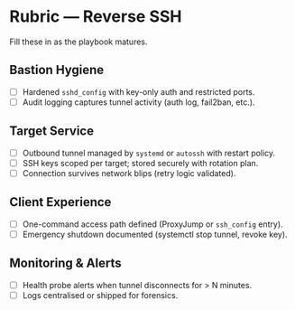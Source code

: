 # Rubric — Reverse SSH

Fill these in as the playbook matures.

## Bastion Hygiene

- [ ] Hardened `sshd_config` with key-only auth and restricted ports.
- [ ] Audit logging captures tunnel activity (auth log, fail2ban, etc.).

## Target Service

- [ ] Outbound tunnel managed by `systemd` or `autossh` with restart policy.
- [ ] SSH keys scoped per target; stored securely with rotation plan.
- [ ] Connection survives network blips (retry logic validated).

## Client Experience

- [ ] One-command access path defined (ProxyJump or `ssh_config` entry).
- [ ] Emergency shutdown documented (systemctl stop tunnel, revoke key).

## Monitoring & Alerts

- [ ] Health probe alerts when tunnel disconnects for > N minutes.
- [ ] Logs centralised or shipped for forensics.
